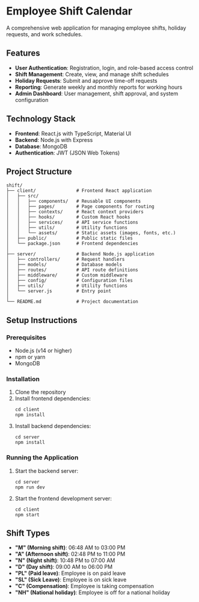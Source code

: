 # Employee Shift Calendar

A comprehensive web application for managing employee shifts, holiday requests, and work schedules.

## Features

- **User Authentication**: Registration, login, and role-based access control
- **Shift Management**: Create, view, and manage shift schedules
- **Holiday Requests**: Submit and approve time-off requests
- **Reporting**: Generate weekly and monthly reports for working hours
- **Admin Dashboard**: User management, shift approval, and system configuration

## Technology Stack

- **Frontend**: React.js with TypeScript, Material UI
- **Backend**: Node.js with Express
- **Database**: MongoDB
- **Authentication**: JWT (JSON Web Tokens)

## Project Structure

```
shift/
├── client/               # Frontend React application
│   ├── src/
│   │   ├── components/   # Reusable UI components
│   │   ├── pages/        # Page components for routing
│   │   ├── contexts/     # React context providers
│   │   ├── hooks/        # Custom React hooks
│   │   ├── services/     # API service functions
│   │   ├── utils/        # Utility functions
│   │   └── assets/       # Static assets (images, fonts, etc.)
│   ├── public/           # Public static files
│   └── package.json      # Frontend dependencies
│
├── server/               # Backend Node.js application
│   ├── controllers/      # Request handlers
│   ├── models/           # Database models
│   ├── routes/           # API route definitions
│   ├── middleware/       # Custom middleware
│   ├── config/           # Configuration files
│   ├── utils/            # Utility functions
│   └── server.js         # Entry point
│
└── README.md             # Project documentation
```

## Setup Instructions

### Prerequisites
- Node.js (v14 or higher)
- npm or yarn
- MongoDB

### Installation
1. Clone the repository
2. Install frontend dependencies:
   ```
   cd client
   npm install
   ```
3. Install backend dependencies:
   ```
   cd server
   npm install
   ```

### Running the Application
1. Start the backend server:
   ```
   cd server
   npm run dev
   ```
2. Start the frontend development server:
   ```
   cd client
   npm start
   ```

## Shift Types
- **"M" (Morning shift)**: 06:48 AM to 03:00 PM
- **"A" (Afternoon shift)**: 02:48 PM to 11:00 PM
- **"N" (Night shift)**: 10:48 PM to 07:00 AM
- **"D" (Day shift)**: 09:00 AM to 06:00 PM
- **"PL" (Paid leave)**: Employee is on paid leave
- **"SL" (Sick Leave)**: Employee is on sick leave
- **"C" (Compensation)**: Employee is taking compensation
- **"NH" (National holiday)**: Employee is off for a national holiday 